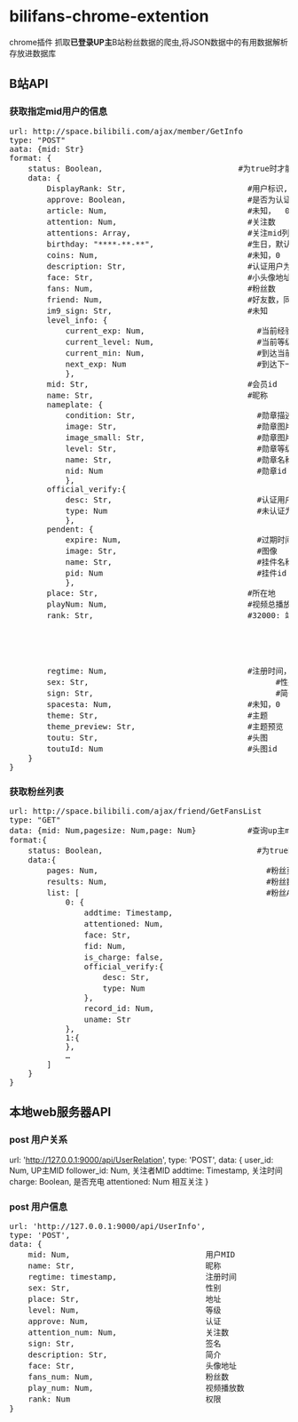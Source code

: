 # bilifans-chrome-extention
chrome插件 抓取<b style="">已登录UP主</b>B站粉丝数据的爬虫,将JSON数据中的有用数据解析存放进数据库 
## B站API
### 获取指定mid用户的信息
<pre>
url: http://space.bilibili.com/ajax/member/GetInfo
type: "POST"
aata: {mid: Str}
format: {
	status: Boolean,                             #为true时才能获取data
	data: {
		DisplayRank: Str,                          #用户标识, 从 rank 衍生出, 影响实际显示的头像边框等
		approve: Boolean,                          #是否为认证帐号
		article: Num,                              #未知，  0
		attention: Num,                            #关注数
		attentions: Array,                         #关注mid列表
		birthday: "****-**-**",                    #生日，默认为0000-01-01
		coins: Num,                                #未知，0
		description: Str,                          #认证用户为认证信息，普通用户为交友宣言
		face: Str,                                 #小头像地址
		fans: Num,                                 #粉丝数
		friend: Num,                               #好友数，同关注数
		im9_sign: Str,                             #未知
		level_info: {
			current_exp: Num,                        #当前经验值
			current_level: Num,                      #当前等级
			current_min: Num,                        #到达当前等级需要的经验值
			next_exp: Num                            #到达下一级需要的经验值
			},
		mid: Str,                                  #会员id
		name: Str,                                 #昵称
		nameplate: {
			condition: Str,                          #勋章描述
			image: Str,                              #勋章图片
			image_small: Str,                        #勋章图片小
			level: Str,                              #勋章等级
			name: Str,                               #勋章名称
			nid: Num                                 #勋章id
			},
		official_verify:{
			desc: Str,                               #认证用户为认证信息
			type: Num                                #未认证为-1，个人认证0，团体认证1
			},
		pendent: {
			expire: Num,                             #过期时间，timestamp
			image: Str,                              #图像
			name: Str,                               #挂件名称
			pid: Num                                 #挂件id
			},
		place: Str,                                #所在地
		playNum: Num,                              #视频总播放量
		rank: Str,                                 #32000: 站长 – 有权限获取所有视频信息 (包括未通过审核
                                                               和审核中的视频) * 
                                                               31000: 职人 
                                                               * 20000: 字幕君 – 有权限发送逆向弹幕 
                                                               * 10000: 普通用户
		regtime: Num,                              #注册时间，timestamp
		sex: Str,                                        #性别
		sign: Str,                                       #简介   
		spacesta: Num,                             #未知，0
		theme: Str,                                #主题
		theme_preview: Str,                        #主题预览
		toutu: Str,                                #头图
		toutuId: Num                               #头图id
	}
}
</pre>
### 获取粉丝列表
<pre>
url: http://space.bilibili.com/ajax/friend/GetFansList
type: "GET"
data: {mid: Num,pagesize: Num,page: Num}           #查询up主mid,每页显示粉丝数，粉丝页数
format:{
	status: Boolean,                                 #为true时才能获取data
	data:{
		pages: Num,                                    #粉丝页数，与pagesize有关
		results: Num,                                  #粉丝数
		list: [                                        #粉丝Array,总数为pagesize,最大为100
			0: {
				addtime: Timestamp,      							     #关注时间
				attentioned: Num,        									 #相互关注
				face: Str,               									 #头像
				fid: Num,                									 #粉丝uid
				is_charge: false,        									 #是否充电
				official_verify:{
					desc: Str,       												 #认证用户为认证信息
					type: Num        												 #未认证为-1，个人认证0，团体认证1
				},
				record_id: Num,         									 #未知
				uname: Str               									 #粉丝昵称
			},
			1:{
			},
			…
		]
	}
}
</pre>
## 本地web服务器API
### post 用户关系
url: 'http://127.0.0.1:9000/api/UserRelation',
type: 'POST',
data: {
	user_id: Num,													UP主MID
	follower_id: Num,											关注者MID
	addtime: Timestamp,										关注时间
	charge: Boolean,											是否充电
	attentioned: Num											相互关注
}
### post 用户信息
<pre>
url: 'http://127.0.0.1:9000/api/UserInfo',
type: 'POST',
data: {
	mid: Num,                             用户MID
	name: Str,                            昵称
	regtime: timestamp,                   注册时间
	sex: Str,                             性别
	place: Str,                           地址
	level: Num,                           等级
	approve: Num,                         认证
	attention_num: Num,                   关注数
	sign: Str,                            签名
	description: Str,                     简介
	face: Str,                            头像地址
	fans_num: Num,                        粉丝数
	play_num: Num,                        视频播放数
	rank: Num                             权限
}
</pre>